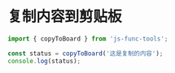 # 复制内容到剪贴板

```js
import { copyToBoard } from 'js-func-tools';

const status = copyToBoard('这是复制的内容');
console.log(status);

```

